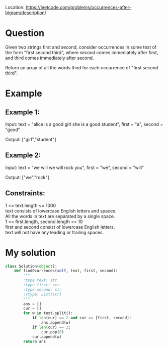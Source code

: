 Location: https://leetcode.com/problems/occurrences-after-bigram/description/
# Question
Given two strings first and second, consider occurrences in some text of the form "first second third", where second comes immediately after first, and third comes immediately after second.

Return an array of all the words third for each occurrence of "first second third".

 
# Example

## Example 1:

Input: text = "alice is a good girl she is a good student", first = "a", second = "good"

Output: ["girl","student"]

## Example 2:

Input: text = "we will we will rock you", first = "we", second = "will"

Output: ["we","rock"]

## Constraints:

1 <= text.length <= 1000\
text consists of lowercase English letters and spaces.\
All the words in text are separated by a single space.\
1 <= first.length, second.length <= 10\
first and second consist of lowercase English letters.\
text will not have any leading or trailing spaces.
 

# My solution
```python
class Solution(object):
    def findOcurrences(self, text, first, second):
        """
        :type text: str
        :type first: str
        :type second: str
        :rtype: List[str]
        """
        ans = []
        cur = []
        for w in text.split():
            if len(cur) == 2 and cur == [first, second]:
                ans.append(w)
            if len(cur) == 2:
                cur.pop(0)
            cur.append(w)
        return ans
```
